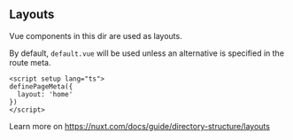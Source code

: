 ## Layouts

Vue components in this dir are used as layouts.

By default, `default.vue` will be used unless an alternative is specified in the route meta.

```vue
<script setup lang="ts">
definePageMeta({
  layout: 'home'
})
</script>
```

Learn more on https://nuxt.com/docs/guide/directory-structure/layouts
